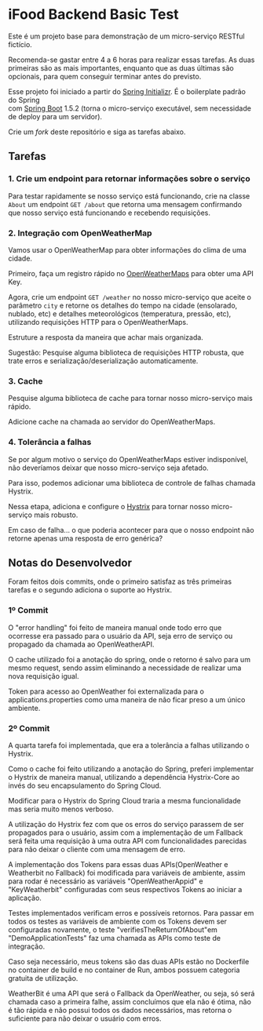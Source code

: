 # iFood Backend Basic Test

Este é um projeto base para demonstração de um micro-serviço RESTful fictício.

Recomenda-se gastar entre 4 a 6 horas para realizar essas tarefas. As duas primeiras são as mais importantes, 
enquanto que as duas últimas são opcionais, para quem conseguir terminar antes do previsto.

Esse projeto foi iniciado a partir do [Spring Initializr][SpringInitializr]. É o boilerplate padrão do Spring  
com [Spring Boot][SpringBoot] 1.5.2 (torna o micro-serviço executável, sem necessidade de deploy para um servidor).

Crie um *fork* deste repositório e siga as tarefas abaixo.

## Tarefas

### 1. Crie um endpoint para retornar informações sobre o serviço

Para testar rapidamente se nosso serviço está funcionando, crie na classe `About` um endpoint `GET /about` que retorna
uma mensagem confirmando que nosso serviço está funcionando e recebendo requisições.


### 2. Integração com OpenWeatherMap

Vamos usar o OpenWeatherMap para obter informações do clima de uma cidade.

Primeiro, faça um registro rápido no [OpenWeatherMaps][OpenWeather] para obter uma API Key.

Agora, crie um endpoint `GET /weather` no nosso micro-serviço que aceite o parâmetro `city` e retorne os detalhes do
tempo na cidade (ensolarado, nublado, etc) e detalhes meteorológicos (temperatura, pressão, etc), utilizando 
requisições HTTP para o OpenWeatherMaps.

Estruture a resposta da maneira que achar mais organizada. 

Sugestão: Pesquise alguma biblioteca de requisições HTTP robusta, que trate erros e serialização/deserialização 
automaticamente. 


### 3. Cache

Pesquise alguma biblioteca de cache para tornar nosso micro-serviço mais rápido.

Adicione cache na chamada ao servidor do OpenWeatherMaps.


### 4. Tolerância a falhas

Se por algum motivo o serviço do OpenWeatherMaps estiver indisponível, não deveríamos deixar que nosso micro-serviço 
seja afetado.

Para isso, podemos adicionar uma biblioteca de controle de falhas chamada Hystrix.

Nessa etapa, adiciona e configure o [Hystrix][HystrixRepo] para tornar nosso micro-serviço mais robusto.

Em caso de falha... o que poderia acontecer para que o nosso endpoint não retorne apenas uma resposta de erro genérica?


[OpenWeather]: https://openweathermap.org/appid
[FeignRepo]: https://github.com/OpenFeign/feign
[HystrixRepo]: https://github.com/Netflix/Hystrix
[SpringInitializr]: https://start.spring.io/
[SpringBoot]: https://docs.spring.io/spring-boot/docs/1.5.2.RELEASE/reference/htmlsingle/#getting-started

## Notas do Desenvolvedor

Foram feitos dois commits, onde o primeiro satisfaz as três primeiras tarefas e o segundo adiciona o suporte ao Hystrix.

### 1º Commit

O "error handling" foi feito de maneira manual onde todo erro que ocorresse era passado para o usuário da API, seja erro de serviço ou propagado da chamada ao OpenWeatherAPI.

O cache utilizado foi a anotação do spring, onde o retorno é salvo para um mesmo request, sendo assim eliminando a necessidade de realizar uma nova requisição igual.

Token para acesso ao OpenWeather foi externalizada para o applications.properties como uma maneira de não ficar preso a um único ambiente.

### 2º Commit

A quarta tarefa foi implementada, que era a tolerância a falhas utilizando o Hystrix.

Como o cache foi feito utilizando a anotação do Spring, preferi implementar o Hystrix de maneira manual, utilizando a dependência Hystrix-Core ao invés do seu encapsulamento do Spring Cloud.

Modificar para o Hystrix do Spring Cloud traria a mesma funcionalidade mas seria muito menos verboso.

A utilização do Hystrix fez com que os erros do serviço parassem de ser propagados para o usuário, assim com a implementação de um Fallback será feita uma requisição à uma outra API com funcionalidades parecidas para não deixar o cliente com uma mensagem de erro.

A implementação dos Tokens para essas duas APIs(OpenWeather e Weatherbit no Fallback) foi modificada para variáveis de ambiente, assim para rodar é necessário as variáveis "OpenWeatherAppid" e "KeyWeatherbit" configuradas com seus respectivos Tokens ao iniciar a aplicação.

Testes implementados verificam erros e possíveis retornos. Para passar em todos os testes as variáveis de ambiente com os Tokens devem ser configuradas novamente, o teste "verifiesTheReturnOfAbout"em "DemoApplicationTests" faz uma chamada as APIs como teste de integração.

Caso seja necessário, meus tokens são das duas APIs estão no Dockerfile no container de build e no container de Run, ambos possuem categoria gratuita de utilização.

WeatherBit é uma API que será o Fallback da OpenWeather, ou seja, só será chamada caso a primeira falhe, assim concluímos que ela não é ótima, não é tão rápida e não possui todos os dados necessários, mas retorna o suficiente para não deixar o usuário com erros.